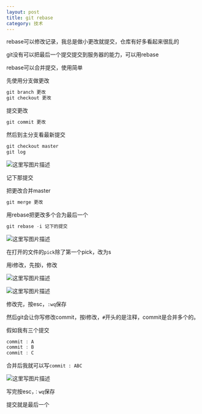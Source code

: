 ```yaml
---
layout: post
title: git rebase 
category: 技术 
---
```

rebase可以修改记录，我总是做小更改就提交，仓库有好多看起来很乱的

git没有可以把最后一个提交提交到服务器的能力，可以用rebase

rebase可以合并提交，使用简单

<!--more-->

<div id="toc"></div>

先使用分支做更改

```csharp
git branch 更改
git checkout 更改
```

提交更改

```csharp
git commit 更改
```

然后到主分支看最新提交

```csharp
git checkout master
git log
```

![这里写图片描述](image/20151226155916257.jpg)

记下那提交

把更改合并master

```csharp
git merge 更改
```

用rebase把更改多个合为最后一个

```csharp
git rebase -i 记下的提交
```

![这里写图片描述](image/20151226160007835.jpg)

在打开的文件的`pick`除了第一个pick，改为s

用i修改，先按i，修改

![这里写图片描述](image/20151226160057537.jpg)

![这里写图片描述](image/20151226160137293.jpg)

修改完，按esc，`:wq`保存

然后git会让你写修改commit，按i修改，`#`开头的是注释，commit是合并多个的。

假如我有三个提交
		

```csharp
commit : A
commit : B
commit : C

```

合并后我就可以写`commit : ABC`

![这里写图片描述](image/20151226160608688.jpg)

写完按esc，`：wq`保存

提交就是最后一个






